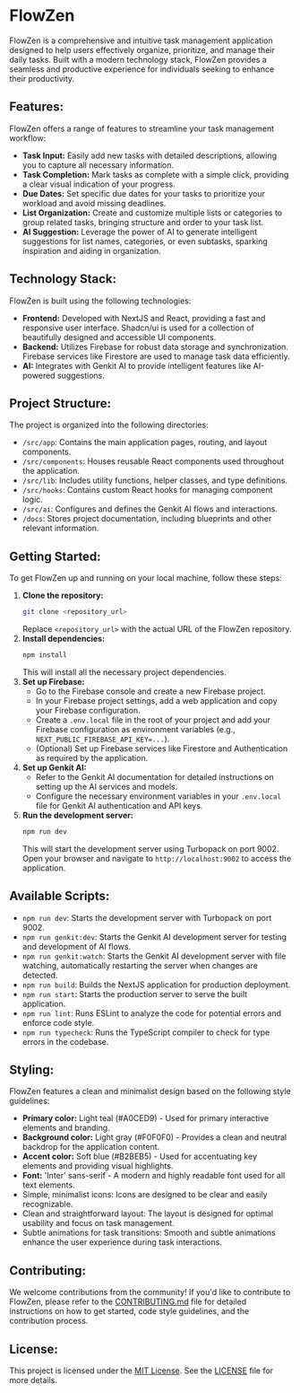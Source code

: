 # FlowZen

FlowZen is a comprehensive and intuitive task management application designed to help users effectively organize, prioritize, and manage their daily tasks. Built with a modern technology stack, FlowZen provides a seamless and productive experience for individuals seeking to enhance their productivity.

## Features:

FlowZen offers a range of features to streamline your task management workflow:

- **Task Input:** Easily add new tasks with detailed descriptions, allowing you to capture all necessary information.
- **Task Completion:** Mark tasks as complete with a simple click, providing a clear visual indication of your progress.
- **Due Dates:** Set specific due dates for your tasks to prioritize your workload and avoid missing deadlines.
- **List Organization:** Create and customize multiple lists or categories to group related tasks, bringing structure and order to your task list.
- **AI Suggestion:** Leverage the power of AI to generate intelligent suggestions for list names, categories, or even subtasks, sparking inspiration and aiding in organization.

## Technology Stack:

FlowZen is built using the following technologies:

- **Frontend:** Developed with NextJS and React, providing a fast and responsive user interface. Shadcn/ui is used for a collection of beautifully designed and accessible UI components.
- **Backend:** Utilizes Firebase for robust data storage and synchronization. Firebase services like Firestore are used to manage task data efficiently.
- **AI:** Integrates with Genkit AI to provide intelligent features like AI-powered suggestions.

## Project Structure:

The project is organized into the following directories:

- `/src/app`: Contains the main application pages, routing, and layout components.
- `/src/components`: Houses reusable React components used throughout the application.
- `/src/lib`: Includes utility functions, helper classes, and type definitions.
- `/src/hooks`: Contains custom React hooks for managing component logic.
- `/src/ai`: Configures and defines the Genkit AI flows and interactions.
- `/docs`: Stores project documentation, including blueprints and other relevant information.

## Getting Started:

To get FlowZen up and running on your local machine, follow these steps:

1.  **Clone the repository:**
    ```bash
    git clone <repository_url>
    ```
    Replace `<repository_url>` with the actual URL of the FlowZen repository.
2.  **Install dependencies:**
    ```bash
    npm install
    ```
    This will install all the necessary project dependencies.
3.  **Set up Firebase:**
    - Go to the Firebase console and create a new Firebase project.
    - In your Firebase project settings, add a web application and copy your Firebase configuration.
    - Create a `.env.local` file in the root of your project and add your Firebase configuration as environment variables (e.g., `NEXT_PUBLIC_FIREBASE_API_KEY=...`).
    - (Optional) Set up Firebase services like Firestore and Authentication as required by the application.
4.  **Set up Genkit AI:**
    - Refer to the Genkit AI documentation for detailed instructions on setting up the AI services and models.
    - Configure the necessary environment variables in your `.env.local` file for Genkit AI authentication and API keys.
5.  **Run the development server:**
    ```bash
    npm run dev
    ```
    This will start the development server using Turbopack on port 9002. Open your browser and navigate to `http://localhost:9002` to access the application.

## Available Scripts:

- `npm run dev`: Starts the development server with Turbopack on port 9002.
- `npm run genkit:dev`: Starts the Genkit AI development server for testing and development of AI flows.
- `npm run genkit:watch`: Starts the Genkit AI development server with file watching, automatically restarting the server when changes are detected.
- `npm run build`: Builds the NextJS application for production deployment.
- `npm run start`: Starts the production server to serve the built application.
- `npm run lint`: Runs ESLint to analyze the code for potential errors and enforce code style.
- `npm run typecheck`: Runs the TypeScript compiler to check for type errors in the codebase.

## Styling:

FlowZen features a clean and minimalist design based on the following style guidelines:

- **Primary color:** Light teal (#A0CED9) - Used for primary interactive elements and branding.
- **Background color:** Light gray (#F0F0F0) - Provides a clean and neutral backdrop for the application content.
- **Accent color:** Soft blue (#B2BEB5) - Used for accentuating key elements and providing visual highlights.
- **Font:** 'Inter' sans-serif - A modern and highly readable font used for all text elements.
- Simple, minimalist icons: Icons are designed to be clear and easily recognizable.
- Clean and straightforward layout: The layout is designed for optimal usability and focus on task management.
- Subtle animations for task transitions: Smooth and subtle animations enhance the user experience during task interactions.

## Contributing:

We welcome contributions from the community! If you'd like to contribute to FlowZen, please refer to the [CONTRIBUTING.md](CONTRIBUTING.md) file for detailed instructions on how to get started, code style guidelines, and the contribution process.

## License:

This project is licensed under the [MIT License](LICENSE). See the [LICENSE](LICENSE) file for more details.
